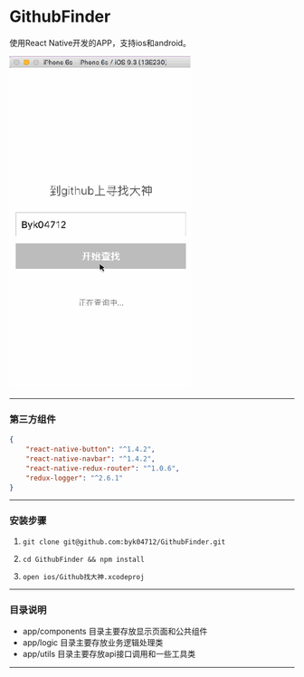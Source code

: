 # GithubFinder
使用React Native开发的APP，支持ios和android。

![项目简介](https://github.com/byk04712/GithubFinder/blob/master/introduce.gif)


---
### 第三方组件
```json
{    
	"react-native-button": "^1.4.2",
    "react-native-navbar": "^1.4.2",
    "react-native-redux-router": "^1.0.6",
    "redux-logger": "^2.6.1"
}
```

---
### 安装步骤

1.  `git clone git@github.com:byk04712/GithubFinder.git`

1.  `cd GithubFinder && npm install`

1.  `open ios/Github找大神.xcodeproj`






---



### 目录说明
- app/components 目录主要存放显示页面和公共组件
- app/logic 目录主要存放业务逻辑处理类
- app/utils 目录主要存放api接口调用和一些工具类



---




